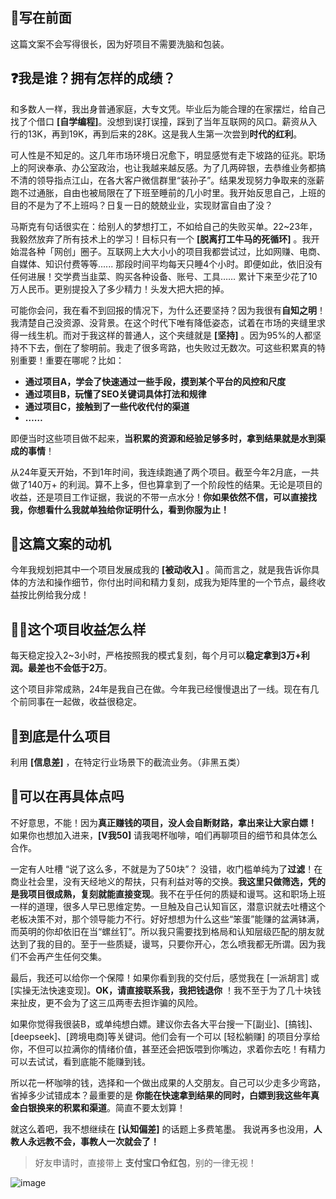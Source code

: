 ## 👋写在前面

这篇文案不会写得很长，因为好项目不需要洗脑和包装。

## ❓我是谁？拥有怎样的成绩？

和多数人一样，我出身普通家庭，大专文凭。毕业后为能合理的在家摆烂，给自己找了个借口 **\[自学编程]**。没想到误打误撞，踩到了当年互联网的风口。薪资从入行的13K，再到19K，再到后来的28K。这是我人生第一次尝到**时代的红利**。

可人性是不知足的。这几年市场环境日况愈下，明显感觉有走下坡路的征兆。职场上的阿谀奉承、办公室政治，也让我越来越反感。为了几两碎银，去恭维业务都搞不清的领导指点江山，在各大客户微信群里“装孙子”。结果发现努力争取来的涨薪跑不过通胀，自由也被局限在了下班至睡前的几小时里。我开始反思自己，上班的目的不是为了不上班吗？日复一日的兢兢业业，实现财富自由了没？

马斯克有句话很实在：给别人的梦想打工，不如给自己的失败买单。22\~23年，我毅然放弃了所有技术上的学习！目标只有一个 **\[脱离打工牛马的死循环]** 。我开始混各种「网创」圈子。互联网上大大小小的项目我都尝试过，比如网赚、电商、自媒体、知识付费等等...... 那段时间平均每天只睡4个小时。即便如此，依旧没有任何进展！交学费当韭菜、购买各种设备、账号、工具……  累计下来至少花了10万人民币。更别提投入了多少精力！头发大把大把的掉。

可能你会问，我在看不到回报的情况下，为什么还要坚持？因为我很有**自知之明**！我清楚自己没资源、没背景。在这个时代下唯有降低姿态，试着在市场的夹缝里求得一线生机。而对于我这样的普通人，这个夹缝就是 **\[坚持]** 。因为95%的人都坚持不下去，倒在了黎明前。我走了很多弯路，也失败过无数次。可这些积累真的特别重要！重要在哪呢？比如：

*   **通过项目A，学会了快速通过一些手段，摸到某个平台的风控和尺度**
*   **通过项目B，玩懂了SEO关键词具体打法和规律**
*   **通过项目C，接触到了一些代收代付的渠道**
*   **……**



即便当时这些项目做不起来，**当积累的资源和经验足够多时，拿到结果就是水到渠成的事情**！

从24年夏天开始，不到1年时间，我连续跑通了两个项目。截至今年2月底，一共做了140万+ 的利润。算不上多，但也算拿到了一个阶段性的结果。无论是项目的收益，还是项目工作证据，我说的不带一点水分！**你如果依然不信，可以直接找我，你想看什么我就单独给你证明什么，看到你服为止！**

## 📑这篇文案的动机

今年我规划把其中一个项目发展成我的 **\[被动收入]** 。简而言之，就是我告诉你具体的方法和操作细节，你付出时间和精力复刻，成我为矩阵里的一个节点，最终收益按比例给我分成！

## 👩‍💻这个项目收益怎么样

每天稳定投入2\~3小时，严格按照我的模式复刻，每个月可以**稳定拿到3万+利润。最差也不会低于2万**。

这个项目非常成熟，24年是我自己在做。今年我已经慢慢退出了一线。现在有几个前同事在一起做，收益很稳定。

## 🔖到底是什么项目

利用 **\[信息差]** ，在特定行业场景下的截流业务。（非黑五类）

## 📜可以在再具体点吗

不好意思，不能！因为**真正赚钱的项目，没人会自断财路，拿出来让大家白嫖！** 如果你也想加入进来，**\[V我50]** 请我喝杯咖啡，咱们再聊项目的细节和具体怎么合作。

一定有人吐槽 “说了这么多，不就是为了50块”？ 没错，收门槛单纯为了**过滤**！在商业社会里，没有天经地义的帮扶，只有利益对等的交换。**我这里只做筛选，凭的是我项目很成熟，复刻就能直接变现**。我不在乎任何的质疑和谩骂。这和职场上班一样的道理，很多人早已思维定势。一旦触及自己认知盲区，潜意识就去吐槽这个老板决策不对，那个领导能力不行。好好想想为什么这些“笨蛋”能赚的盆满钵满，而英明的你却依旧在当“螺丝钉”。所以我只需要找到格局和认知层级匹配的朋友就达到了我的目的。至于一些质疑，谩骂，只要你开心，怎么喷我都无所谓。因为我们不会再产生任何交集。

最后，我还可以给你一个保障！如果你看到我的交付后，感觉我在 \[一派胡言] 或 \[实操无法快速变现]。**OK，请直接联系我，我把钱退你** ！我不至于为了几十块钱来扯皮，更不会为了这三瓜两枣去担诈骗的风险。

如果你觉得我很装B，或单纯想白嫖。建议你去各大平台搜一下\[副业]、\[搞钱]、\[deepseek]、\[跨境电商]等关键词。他们会有一个可以 \[轻松躺赚] 的项目分享给你，不但可以拉满你的情绪价值，甚至还会把饭喂到你嘴边，求着你去吃！有精力可以去试试，看到底能不能赚到钱。



所以花一杯咖啡的钱，选择和一个做出成果的人交朋友。自己可以少走多少弯路，省掉多少试错成本？最重要的是 **你能在快速拿到结果的同时，白嫖到我这些年真金白银换来的积累和渠道**。简直不要太划算！

就这么着吧，我不想继续在 **\[认知偏差]** 的话题上多费笔墨。 我说再多也没用，**人教人永远教不会，事教人一次就会了！**

> 好友申请时，直接带上 **支付宝口令红包**，别的一律无视！

![image](https://yuanya-i-driven-images.oss-cn-hangzhou.aliyuncs.com/charge/public/uat/202503/383b0f1311374613b08e41d8d231a70b.jpg)
